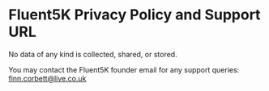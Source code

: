 # Fluent5K Privacy Policy and Support URL

No data of any kind is collected, shared, or stored.

You may contact the Fluent5K founder email for any support queries: finn.corbett@live.co.uk
